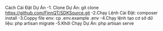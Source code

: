 Cách Cài Đặt Dự Án
-1. Clone Dự Án: 
  git clone https://github.com/FinnQT/SDKSource.git
-2.Chạy Lệnh Cài Đặt:
  composer install
-3.Coppy file env:
  cp .env.example .env
-4.Chạy lệnh tạo cơ sở dữ liệu:
  php artisan migrate
-5.Khởi Chạy Dự Án:
  php artisan serve
